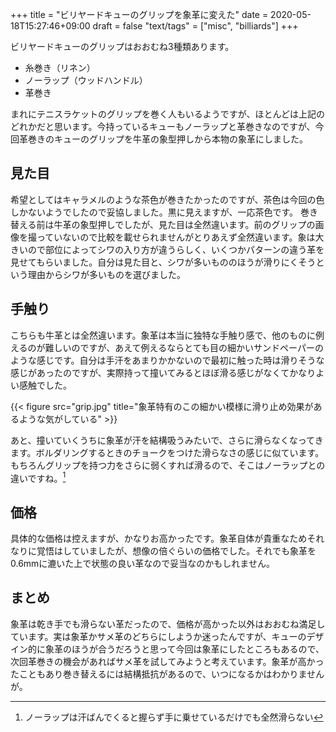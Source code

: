 +++
title = "ビリヤードキューのグリップを象革に変えた"
date = 2020-05-18T15:27:46+09:00
draft = false
"text/tags" = ["misc", "billiards"]
+++

ビリヤードキューのグリップはおおむね3種類あります。

- 糸巻き（リネン）
- ノーラップ（ウッドハンドル）
- 革巻き

まれにテニスラケットのグリップを巻く人もいるようですが、ほとんどは上記のどれかだと思います。今持っているキューもノーラップと革巻きなのですが、今回革巻きのキューのグリップを牛革の象型押しから本物の象革にしました。

## 見た目

希望としてはキャラメルのような茶色が巻きたかったのですが、茶色は今回の色しかないようでしたので妥協しました。黒に見えますが、一応茶色です。
巻き替える前は牛革の象型押しでしたが、見た目は全然違います。前のグリップの画像を撮っていないので比較を載せられませんがとりあえず全然違います。象は大きいので部位によってシワの入り方が違うらしく、いくつかパターンの違う革を見せてもらいました。自分は見た目と、シワが多いもののほうが滑りにくそうという理由からシワが多いものを選びました。

## 手触り

こちらも牛革とは全然違います。象革は本当に独特な手触り感で、他のものに例えるのが難しいのですが、あえて例えるならとても目の細かいサンドペーパーのような感じです。自分は手汗をあまりかかないので最初に触った時は滑りそうな感じがあったのですが、実際持って撞いてみるとほぼ滑る感じがなくてかなりよい感触でした。

{{< figure src="grip.jpg" title="象革特有のこの細かい模様に滑り止め効果があるような気がしている" >}}

あと、撞いていくうちに象革が汗を結構吸うみたいで、さらに滑らなくなってきます。ボルダリングするときのチョークをつけた滑らなさの感じに似ています。もちろんグリップを持つ力をさらに弱くすれば滑るので、そこはノーラップとの違いですね。[^1]

## 価格

具体的な価格は控えますが、かなりお高かったです。象革自体が貴重なためそれなりに覚悟はしていましたが、想像の倍ぐらいの価格でした。それでも象革を0.6mmに漉いた上で状態の良い革なので妥当なのかもしれません。

## まとめ

象革は乾き手でも滑らない革だったので、価格が高かった以外はおおむね満足しています。実は象革かサメ革のどちらにしようか迷ったんですが、キューのデザイン的に象革のほうが合うだろうと思って今回は象革にしたところもあるので、次回革巻きの機会があればサメ革を試してみようと考えています。象革が高かったこともあり巻き替えるには結構抵抗があるので、いつになるかはわかりませんが。

[^1]: ノーラップは汗ばんでくると握らず手に乗せているだけでも全然滑らない
